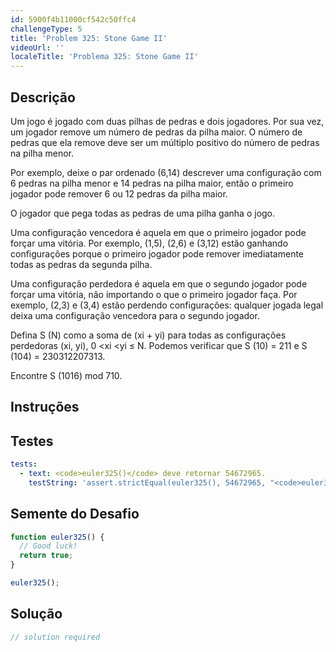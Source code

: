 ```yaml
---
id: 5900f4b11000cf542c50ffc4
challengeType: 5
title: 'Problem 325: Stone Game II'
videoUrl: ''
localeTitle: 'Problema 325: Stone Game II'
---
```


## Descrição
<section id="description"> Um jogo é jogado com duas pilhas de pedras e dois jogadores. Por sua vez, um jogador remove um número de pedras da pilha maior. O número de pedras que ela remove deve ser um múltiplo positivo do número de pedras na pilha menor. <p> Por exemplo, deixe o par ordenado (6,14) descrever uma configuração com 6 pedras na pilha menor e 14 pedras na pilha maior, então o primeiro jogador pode remover 6 ou 12 pedras da pilha maior. </p><p> O jogador que pega todas as pedras de uma pilha ganha o jogo. </p><p> Uma configuração vencedora é aquela em que o primeiro jogador pode forçar uma vitória. Por exemplo, (1,5), (2,6) e (3,12) estão ganhando configurações porque o primeiro jogador pode remover imediatamente todas as pedras da segunda pilha. </p><p> Uma configuração perdedora é aquela em que o segundo jogador pode forçar uma vitória, não importando o que o primeiro jogador faça. Por exemplo, (2,3) e (3,4) estão perdendo configurações: qualquer jogada legal deixa uma configuração vencedora para o segundo jogador. </p><p> Defina S (N) como a soma de (xi + yi) para todas as configurações perdedoras (xi, yi), 0 &lt;xi &lt;yi ≤ N. Podemos verificar que S (10) = 211 e S (104) = 230312207313. </p><p> Encontre S (1016) mod 710. </p></section>

## Instruções
<section id="instructions">
</section>

## Testes
<section id='tests'>

```yml
tests:
  - text: <code>euler325()</code> deve retornar 54672965.
    testString: 'assert.strictEqual(euler325(), 54672965, "<code>euler325()</code> should return 54672965.");'

```

</section>

## Semente do Desafio
<section id='challengeSeed'>

<div id='js-seed'>

```js
function euler325() {
  // Good luck!
  return true;
}

euler325();

```

</div>



</section>

## Solução
<section id='solution'>

```js
// solution required
```
</section>
